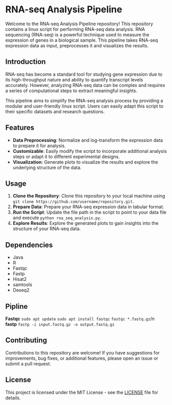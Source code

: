 # RNA-seq Analysis Pipeline

Welcome to the RNA-seq Analysis Pipeline repository! This repository contains a linux script for performing RNA-seq data analysis. RNA sequencing (RNA-seq) is a powerful technique used to measure the expression of genes in a biological sample. This pipeline takes RNA-seq expression data as input, preprocesses it and visualizes the results.

## Introduction

RNA-seq has become a standard tool for studying gene expression due to its high-throughput nature and ability to quantify transcript levels accurately. However, analyzing RNA-seq data can be complex and requires a series of computational steps to extract meaningful insights.

This pipeline aims to simplify the RNA-seq analysis process by providing a modular and user-friendly linux script. Users can easily adapt this script to their specific datasets and research questions.

## Features

- **Data Preprocessing**: Normalize and log-transform the expression data to prepare it for analysis.
- **Customizable**: Easily modify the script to incorporate additional analysis steps or adapt it to different experimental designs.
- **Visualization**: Generate plots to visualize the results and explore the underlying structure of the data.

## Usage

1. **Clone the Repository**: Clone this repository to your local machine using `git clone https://github.com/username/repository.git`.
2. **Prepare Data**: Prepare your RNA-seq expression data in tabular format.
3. **Run the Script**: Update the file path in the script to point to your data file and execute `python rna_seq_analysis.py`.
4. **Explore Results**: Explore the generated plots to gain insights into the structure of your RNA-seq data.

## Dependencies

- Java
- R
- Fastqc
- Fastp
- Hisat2
- samtools
- Deseq2
## Pipline
**Fastqc**
`sudo apt update`
`sudo apt install fastqc`
`fastqc *.fastq.gz`/n
**fastp**
`fastp -i input.fastq.gz -o output.fastq.gz`

## Contributing

Contributions to this repository are welcome! If you have suggestions for improvements, bug fixes, or additional features, please open an issue or submit a pull request.

## License

This project is licensed under the MIT License - see the [LICENSE](LICENSE) file for details.
